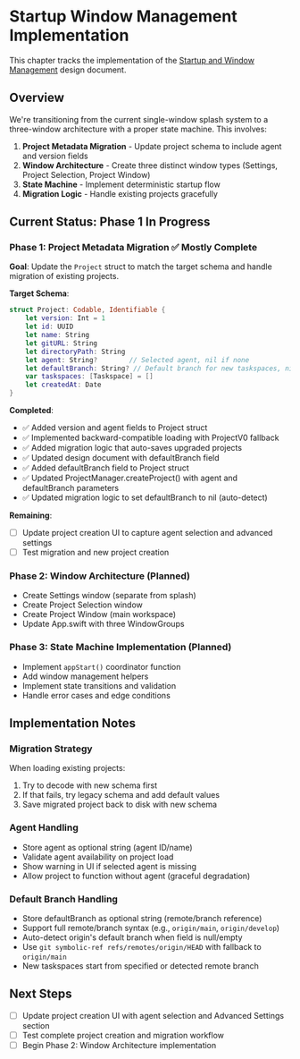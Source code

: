 # Startup Window Management Implementation

This chapter tracks the implementation of the [Startup and Window Management](../design/startup-and-window-management.md) design document.

## Overview

We're transitioning from the current single-window splash system to a three-window architecture with a proper state machine. This involves:

1. **Project Metadata Migration** - Update project schema to include agent and version fields
2. **Window Architecture** - Create three distinct window types (Settings, Project Selection, Project Window)  
3. **State Machine** - Implement deterministic startup flow
4. **Migration Logic** - Handle existing projects gracefully

## Current Status: Phase 1 In Progress

### Phase 1: Project Metadata Migration ✅ Mostly Complete

**Goal**: Update the `Project` struct to match the target schema and handle migration of existing projects.

**Target Schema**:
```swift
struct Project: Codable, Identifiable {
    let version: Int = 1
    let id: UUID
    let name: String
    let gitURL: String
    let directoryPath: String
    let agent: String?        // Selected agent, nil if none
    let defaultBranch: String? // Default branch for new taskspaces, nil = auto-detect
    var taskspaces: [Taskspace] = []
    let createdAt: Date
}
```

**Completed**:
- ✅ Added version and agent fields to Project struct
- ✅ Implemented backward-compatible loading with ProjectV0 fallback
- ✅ Added migration logic that auto-saves upgraded projects
- ✅ Updated design document with defaultBranch field
- ✅ Added defaultBranch field to Project struct
- ✅ Updated ProjectManager.createProject() with agent and defaultBranch parameters
- ✅ Updated migration logic to set defaultBranch to nil (auto-detect)

**Remaining**:
- [ ] Update project creation UI to capture agent selection and advanced settings
- [ ] Test migration and new project creation

### Phase 2: Window Architecture (Planned)

- Create Settings window (separate from splash)
- Create Project Selection window 
- Create Project Window (main workspace)
- Update App.swift with three WindowGroups

### Phase 3: State Machine Implementation (Planned)

- Implement `appStart()` coordinator function
- Add window management helpers
- Implement state transitions and validation
- Handle error cases and edge conditions

## Implementation Notes

### Migration Strategy

When loading existing projects:
1. Try to decode with new schema first
2. If that fails, try legacy schema and add default values
3. Save migrated project back to disk with new schema

### Agent Handling

- Store agent as optional string (agent ID/name)
- Validate agent availability on project load
- Show warning in UI if selected agent is missing
- Allow project to function without agent (graceful degradation)

### Default Branch Handling

- Store defaultBranch as optional string (remote/branch reference)
- Support full remote/branch syntax (e.g., `origin/main`, `origin/develop`)
- Auto-detect origin's default branch when field is null/empty
- Use `git symbolic-ref refs/remotes/origin/HEAD` with fallback to `origin/main`
- New taskspaces start from specified or detected remote branch

## Next Steps

- [ ] Update project creation UI with agent selection and Advanced Settings section
- [ ] Test complete project creation and migration workflow
- [ ] Begin Phase 2: Window Architecture implementation
